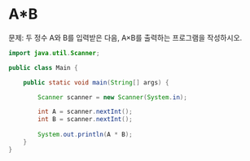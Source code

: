 # A*B

문제: 두 정수 A와 B를 입력받은 다음, A×B를 출력하는 프로그램을 작성하시오.

```java
import java.util.Scanner;

public class Main {

    public static void main(String[] args) {

        Scanner scanner = new Scanner(System.in);

        int A = scanner.nextInt();
        int B = scanner.nextInt();
        
        System.out.println(A * B);
    }
}
```